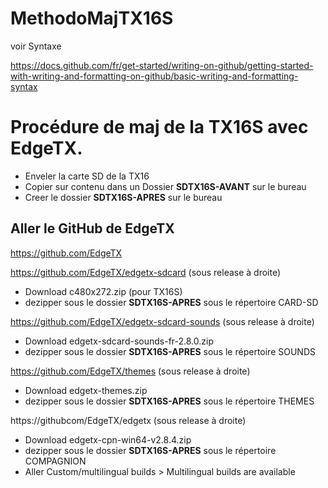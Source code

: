 # MethodoMajTX16S

voir Syntaxe

https://docs.github.com/fr/get-started/writing-on-github/getting-started-with-writing-and-formatting-on-github/basic-writing-and-formatting-syntax

# Procédure de maj de la TX16S avec EdgeTX.

+ Enveler la carte SD de la TX16
+ Copier sur contenu dans un Dossier **SDTX16S-AVANT** sur le bureau
+ Creer le dossier **SDTX16S-APRES** sur le bureau

## Aller le GitHub de EdgeTX

https://github.com/EdgeTX


https://github.com/EdgeTX/edgetx-sdcard (sous release à droite)

+ Download  c480x272.zip (pour TX16S)
+ dezipper sous le dossier **SDTX16S-APRES** sous le répertoire CARD-SD

https://github.com/EdgeTX/edgetx-sdcard-sounds (sous release à droite)

+ Download edgetx-sdcard-sounds-fr-2.8.0.zip 
+ dezipper sous le dossier **SDTX16S-APRES** sous le répertoire SOUNDS

https://github.com/EdgeTX/themes (sous release à droite)

+ Download edgetx-themes.zip 
+ dezipper sous le dossier **SDTX16S-APRES** sous le répertoire THEMES

https://githubcom/EdgeTX/edgetx (sous release à droite)

+ Download edgetx-cpn-win64-v2.8.4.zip 
+ dezipper sous le dossier **SDTX16S-APRES** sous le répertoire COMPAGNION
+ Aller Custom/multilingual builds > Multilingual builds are available 

